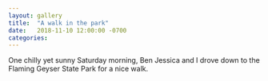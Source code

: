 ```yaml
---
layout: gallery
title:  "A walk in the park"
date:   2018-11-10 12:00:00 -0700
categories: 
---
```

One chilly yet sunny Saturday morning, Ben Jessica and I drove down to the Flaming Geyser State Park for a nice walk.

